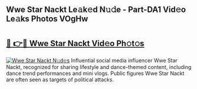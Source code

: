 ## Wwe Star Nackt Le𝚊k𝚎d N𝚞𝚍e - Part-DA1 Vid𝚎o Le𝚊ks Photos VOgHw

# <h2><a href="http://fb3my3u.evod.top/?m=Wwe+Star+Nackt">🔗 👉🔴 Wwe Star Nackt Vid𝚎o Ph𝚘t𝚘s</a></h2>

[![Wwe Star Nackt N𝚞d𝚎s](https://i.imgur.com/8V9OHl7.gif)](http://fb3my3u.evod.top/?m=Wwe+Star+Nackt)
Influential social media influencer Wwe Star Nackt, recognized for sharing lifestyle and dance-themed content, including dance trend performances and mini vlogs. Public figures Wwe Star Nackt are often seen as targets of political attacks. 
